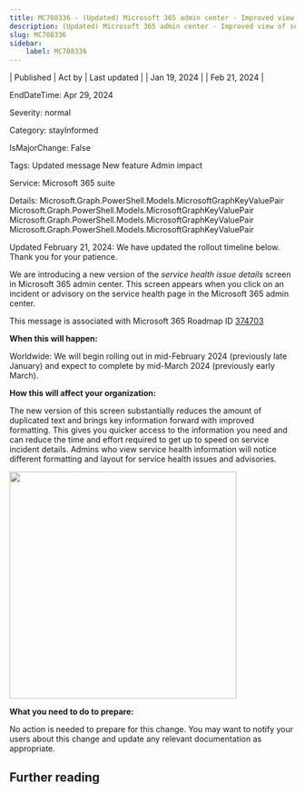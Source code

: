 ```yaml
---
title: MC708336 - (Updated) Microsoft 365 admin center - Improved view of service health issue details
description: (Updated) Microsoft 365 admin center - Improved view of service health issue details
slug: MC708336
sidebar:
    label: MC708336
---
```



| Published | Act by | Last updated |
| Jan 19, 2024 |  | Feb 21, 2024 |

EndDateTime: Apr 29, 2024

Severity: normal

Category: stayInformed

IsMajorChange: False

Tags: Updated message New feature Admin impact

Service: Microsoft 365 suite

Details: Microsoft.Graph.PowerShell.Models.MicrosoftGraphKeyValuePair Microsoft.Graph.PowerShell.Models.MicrosoftGraphKeyValuePair Microsoft.Graph.PowerShell.Models.MicrosoftGraphKeyValuePair Microsoft.Graph.PowerShell.Models.MicrosoftGraphKeyValuePair

<p style="">Updated February 21, 2024: We have updated the rollout timeline below. Thank you for your patience.</p><p style="">We are introducing a new version of the <i>service health issue details</i> screen in Microsoft&nbsp;365 admin center. This screen appears when you click on an incident or advisory on the service health page in the Microsoft 365 admin center.<br></p><p>This message is associated with Microsoft 365 Roadmap ID <a href="https://www.microsoft.com/microsoft-365/roadmap?filters=&amp;searchterms=374703" target="_blank">374703</a><br></p>
<p><b>When this will happen:</b></p>

<p>Worldwide: We will begin rolling out in mid-February 2024 (previously late January) and expect to complete by mid-March 2024 (previously early March).</p>

<p><b>How this will affect your organization:</b></p>

<p>The new version of this screen substantially reduces the amount of duplicated text and brings key information forward with improved formatting. This gives you quicker access to the information you need and can reduce the time and effort required to get up to speed on service incident details. Admins who view service health information will notice different formatting and layout for service health issues and advisories.</p><p><img src="https://img-prod-cms-rt-microsoft-com.akamaized.net/cms/api/am/imageFileData/RW1gYwu?ver=d0c2" style="width: 400px;"><br></p>
<p><b>What you need to do to prepare:</b></p>
<p>No action is needed to prepare for this change. You may want to notify your users about this change and update any relevant documentation as appropriate.</p>

## Further reading
